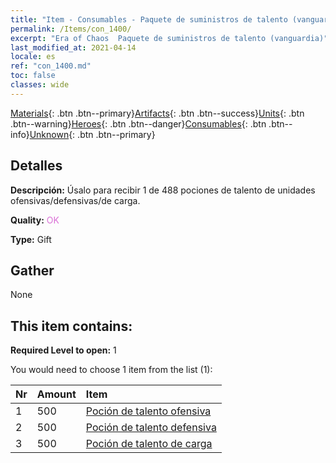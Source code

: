 ```yaml
---
title: "Item - Consumables - Paquete de suministros de talento (vanguardia)"
permalink: /Items/con_1400/
excerpt: "Era of Chaos  Paquete de suministros de talento (vanguardia)"
last_modified_at: 2021-04-14
locale: es
ref: "con_1400.md"
toc: false
classes: wide
---
```

 [Materials](/es/Items/){: .btn .btn--primary}[Artifacts](/es/Items/Artifacts/){: .btn .btn--success}[Units](/es/Items/Units/){: .btn .btn--warning}[Heroes](/es/Items/Heroes/){: .btn .btn--danger}[Consumables](/es/Items/Consumables/){: .btn .btn--info}[Unknown](/es/Items/Unknown/){: .btn .btn--primary}

## Detalles
 **Descripción:** Úsalo para recibir 1 de 488 pociones de talento de unidades ofensivas/defensivas/de carga.

 **Quality:** <span style="color: #DA70D6">OK</span>

 **Type:** Gift

## Gather

  None

## This item contains:

 **Required Level to open:** 1

 You would need to choose 1 item from the list (1):

  | Nr | Amount |     Item    |
  |:---|:-------|:------------|
  | 1 | 500 | [Poción de talento ofensiva](/es/Items/con_786/) | 
  | 2 | 500 | [Poción de talento defensiva](/es/Items/con_787/) | 
  | 3 | 500 | [Poción de talento de carga](/es/Items/con_788/) | 
